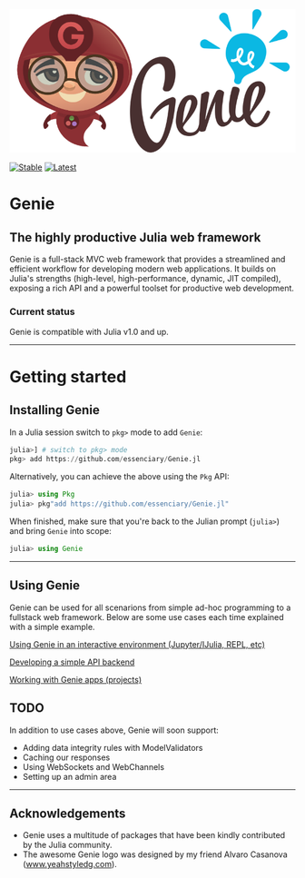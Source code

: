 ![Genie Logo](docs/content/img/genie_logo.png)

[![Stable](https://readthedocs.org/projects/docs/badge/?version=stable)](http://geniejl.readthedocs.io/en/stable/build/)
[![Latest](https://readthedocs.org/projects/docs/badge/?version=latest)](http://geniejl.readthedocs.io/en/latest/build/)

# Genie

## The highly productive Julia web framework

Genie is a full-stack MVC web framework that provides a streamlined and efficient workflow for developing modern web applications. It builds on Julia's strengths (high-level, high-performance, dynamic, JIT compiled), exposing a rich API and a powerful toolset for productive web development.

### Current status

Genie is compatible with Julia v1.0 and up.

---

# Getting started

## Installing Genie

In a Julia session switch to `pkg>` mode to add `Genie`:

```julia
julia>] # switch to pkg> mode
pkg> add https://github.com/essenciary/Genie.jl
```

Alternatively, you can achieve the above using the `Pkg` API:

```julia
julia> using Pkg
julia> pkg"add https://github.com/essenciary/Genie.jl"
```

When finished, make sure that you're back to the Julian prompt (`julia>`)
and bring `Genie` into scope:

```julia
julia> using Genie
```

---

## Using Genie

Genie can be used for all scenarions from simple ad-hoc programming to a fullstack web framework. Below are some use cases each time explained with a simple example.

[Using Genie in an interactive environment (Jupyter/IJulia, REPL, etc)](docs/content/Interactive_environment.md)

[Developing a simple API backend](docs/content/Simple_API_backend.md)

[Working with Genie apps (projects)](docs/content/Working_with_Genie_apps/index.md)

## TODO

In addition to use cases above, Genie will soon support:

- Adding data integrity rules with ModelValidators
- Caching our responses
- Using WebSockets and WebChannels
- Setting up an admin area

---

## Acknowledgements

* Genie uses a multitude of packages that have been kindly contributed by the Julia community.
* The awesome Genie logo was designed by my friend Alvaro Casanova (www.yeahstyledg.com).
